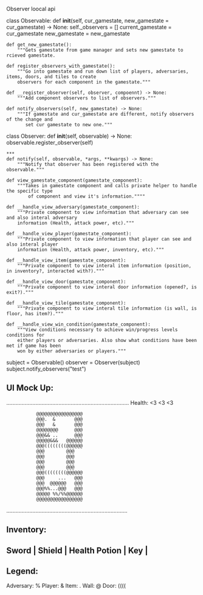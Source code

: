 Observer loocal api

class Observable:
    def __init__(self, cur_gamestate, new_gamestate = cur_gamestate) -> None:
        self._observers = []
        current_gamestate = cur_gamestate
        new_gamestate = new_gamestate
    
    def get_new_gamestate():
        """Gets gamestate from game manager and sets new gamestate to rcieved gamestate.
        
    def register_observers_with_gamestate():
        """Go into gamestate and run down list of players, adversaries, items, doors, and tiles to create
        observers for each component in the gamestate."""
    
    def __register_observer(self, observer, compoennt) -> None:
        """Add component observers to list of observers."""
    
    def notify_observers(self, new_gamestate) -> None:
        """If gamestate and cur_gamestate are different, notify observers of the change and
           set cur gamestate to new one."""

class Observer:
    def __init__(self, observable) -> None:
        observable.register_observer(self)
    
    ***
    def notify(self, observable, *args, **kwargs) -> None:
        """Notify that observer has been registered with the observable."""
        
    def view_gamestate_component(gamestate_component):
        """Takes in gamestate component and calls private helper to handle the specific type
            of component and view it's information.""""
    
    def __handle_view_adversary(gamestate_component):
        """Private component to view information that adversary can see and also interal adversary
        information (Health, attack power, etc)."""
       
    def __handle_view_player(gamestate_component):
        """Private component to view information that player can see and also interal player
        information (Health, attack power, inventory, etc)."""
    
    def __handle_view_item(gamestate_component):
        """Private component to view interal item information (position, in inventory?, interacted with?)."""
    
    def __handle_view_door(gamestate_component):
        """Private component to view interal door information (opened?, is exit?)."""
        
    def __handle_view_tile(gamestate_component):
        """Private component to view interal tile information (is wall, is floor, has item?)."""
        
    def __handle_view_win_condition(gamestate_component):
        """View conditions necessary to achieve win/progress levels conditions for 
        either players or adversaries. Also show what conditions have been met if game has been 
        won by either adversaries or players."""


subject = Observable()
observer = Observer(subject)
subject.notify_observers("test")


UI Mock Up:
-
................................................................................
                                                               Health: <3 <3 <3                 
                                                                                                                           
                                                                                
               @@@@@@@@@@@@@@@@@                                                
               @@@.  &       @@@                                                
               @@@   &       @@@                                                
               @@@@@@@@      @@@                                                
               @@@&& ..      @@@                                                
               @@@@@&&&   @@@@@@                                                
               @@@((((((((@@@@@@                                                
               @@@        @@@                                                   
               @@@        @@@                                                   
               @@@        @@@                                                   
               @@@        @@@                                                   
               @@@((((((((@@@@@@                                                
               @@@     ...   @@@                                                
               @@@  @@@@@@   @@@                                                
               @@@%%...@@@   @@@                                                
               @@@@@ %%/%%@@@@@@                                                
               @@@@@@@@@@@@@@@@@      
...............................................................................

Inventory:
-------------------------------------------------------------------------------
Sword | Shield | Health Potion | Key |
-------------------------------------------------------------------------------


Legend:
-
Adversary: %
Player: &
Item: .
Wall: @
Door: ((((                                          